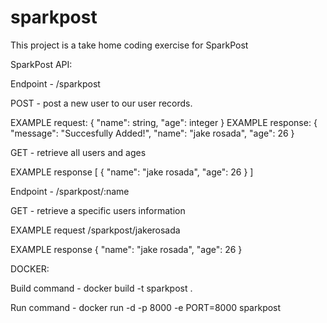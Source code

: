 # sparkpost
This project is a take home coding exercise for SparkPost

SparkPost API:

Endpoint - /sparkpost

POST - post a new user to our user records. 

EXAMPLE request:
{
  "name": string,
  "age": integer
 }
 EXAMPLE response:
 {
    "message": "Succesfully Added!",
    "name": "jake rosada",
    "age": 26
}
 
 GET - retrieve all users and ages
 
 EXAMPLE response
 [
    {
        "name": "jake rosada",
        "age": 26
    }
]

Endpoint - /sparkpost/:name

GET - retrieve a specific users information

EXAMPLE request
/sparkpost/jakerosada

EXAMPLE response
{
    "name": "jake rosada",
    "age": 26
}


DOCKER:

Build command - docker build -t sparkpost .

Run command - docker run -d -p 8000 -e PORT=8000 sparkpost
